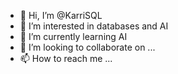 - 👋 Hi, I’m @KarriSQL
- 👀 I’m interested in databases and AI
- 🌱 I’m currently learning AI
- 💞️ I’m looking to collaborate on ...
- 📫 How to reach me ...

<!---
KarriSQL/KarriSQL is a ✨ special ✨ repository because its `README.md` (this file) appears on your GitHub profile.
You can click the Preview link to take a look at your changes.
--->
